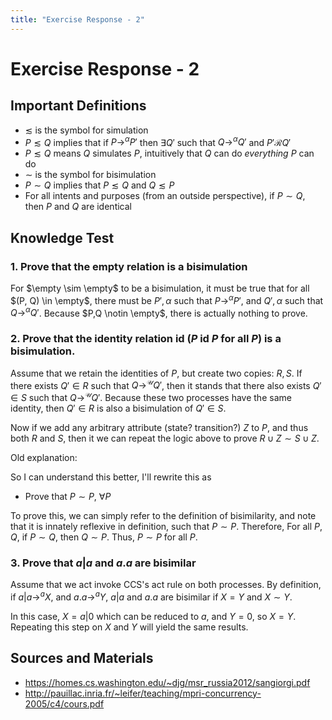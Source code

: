 ```yaml
---
title: "Exercise Response - 2"
---
```


# Exercise Response - 2


## Important Definitions
- $\lesssim$ is the symbol for simulation 
- $P \lesssim Q$ implies that if $P \to^{\alpha}P'$ then $\exists Q'$ such that $Q \to^{\alpha} Q'$ and $P'\mathcal{R}Q'$
- $P \lesssim Q$ means $Q$ simulates $P$, intuitively that $Q$ can do _everything_ $P$ can do
- $\sim$ is the symbol for bisimulation
- $P \sim Q$ implies that $P \lesssim Q$ and $Q \lesssim P$
- For all intents and purposes (from an outside perspective), if $P \sim Q$, then $P$ and $Q$ are identical


## Knowledge Test

### 1. Prove that the empty relation is a bisimulation


For $\empty \sim \empty$ to be a bisimulation, it must be true that for all $(P, Q) \in \empty$, there must be $P', \alpha$ such that $P \to^{\alpha} P'$, and $Q', \alpha$ such that $Q \to^{\alpha} Q'$. Because $P,Q \notin \empty$, there is actually nothing to prove. 

### 2. Prove that the identity relation id ($P$ id $P$ for all $P$) is a bisimulation.

Assume that we retain the identities of $P$, but create two copies: $R, S$. If there exists $Q' \in R$ such that $Q \to^{\mathcal{U}}Q'$, then it stands that there also exists $Q' \in S$ such that $Q \to^{\mathcal{U}}Q'$. Because these two processes have the same identity, then $Q' \in R$ is also a bisimulation of $Q' \in S$.

Now if we add any arbitrary attribute (state? transition?) $Z$ to $P$, and thus both $R$ and $S$, then it we can repeat the logic above to prove $R \cup Z \sim S \cup Z$.

Old explanation:

So I can understand this better, I'll rewrite this as 
* Prove that $P \sim P$, $\forall P$

To prove this, we can simply refer to the definition of bisimilarity, and note that it is innately reflexive in definition, such that $P \sim P$. Therefore, For all $P,Q$, if $P \sim Q$, then $Q \sim P$. Thus, $P \sim P$ for all $P$.

### 3. Prove that $a|a$ and $a.a$ are bisimilar


Assume that we act invoke CCS's act rule on both processes. By definition, if $a|a \to^{a} X$, and $a.a \to^{a} Y$, $a|a$ and $a.a$ are bisimilar if $X = Y$ and $X \sim Y$.

In this case, $X = a|0$ which can be reduced to $a$, and $Y = 0$, so $X=Y$. Repeating this step on $X$ and $Y$ will yield the same results.


## Sources and Materials

- https://homes.cs.washington.edu/~djg/msr_russia2012/sangiorgi.pdf
- http://pauillac.inria.fr/~leifer/teaching/mpri-concurrency-2005/c4/cours.pdf
